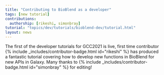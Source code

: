 ```yaml
---
title: "Contributing to BioBlend as a developer"
tags: [new tutorial]
contributions:
  authorship: [rikeshi, simonbray]
tutorial: "topics/dev/tutorials/bioblend-dev/tutorial.html"
layout: news
---
```


The first of the developer tutorials for GCC2021 is live, first time contributor {% include _includes/contributor-badge.html id="rikeshi" %} has produced a fantastic tutorial covering how to develop new functions in BioBlend for new APIs in Galaxy. Many thanks to {% include _includes/contributor-badge.html id="simonbray" %} for editing!

